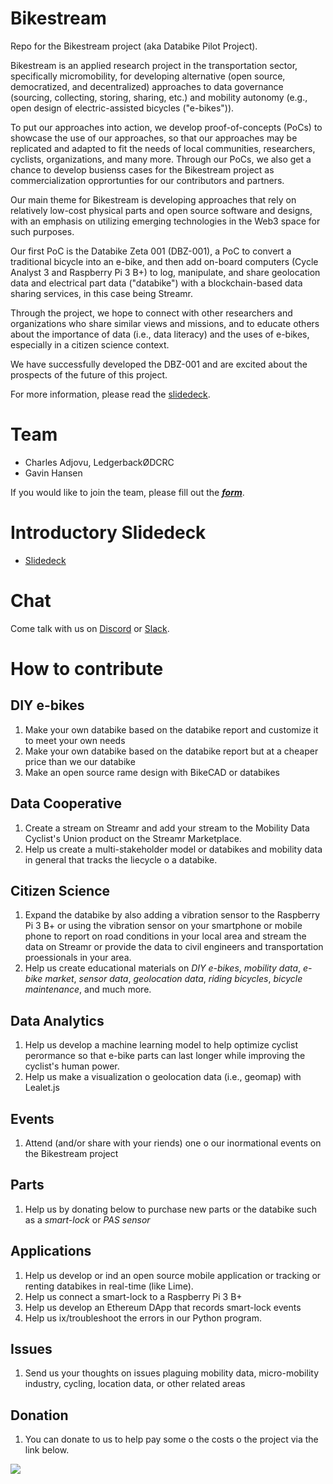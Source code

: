 # Bikestream
Repo for the Bikestream project (aka Databike Pilot Project).

Bikestream is an applied research project in the transportation sector, specifically micromobility, for developing alternative (open source, democratized, and decentralized) approaches to data governance (sourcing, collecting, storing, sharing, etc.) and mobility autonomy (e.g., open design of electric-assisted bicycles ("e-bikes")).

To put our approaches into action, we develop proof-of-concepts (PoCs) to showcase the use of our approaches, so that our approaches may be replicated and adapted to fit the needs of local communities, researchers, cyclists, organizations, and many more. Through our PoCs, we also get a chance to develop busienss cases for the Bikestream project as commercialization opprortunties for our contributors and partners. 

Our main theme for Bikestream is developing approaches that rely on relatively low-cost physical parts and open source software and designs, with an emphasis on utilizing emerging technologies in the Web3 space for such purposes. 

Our first PoC is the Databike Zeta 001 (DBZ-001), a PoC to convert a traditional bicycle into an e-bike, and then add on-board computers (Cycle Analyst 3 and Raspberry Pi 3 B+) to log, manipulate, and share geolocation data and electrical part data ("databike") with a blockchain-based data sharing services, in this case being Streamr. 

Through the project, we hope to connect with other researchers and organizations who share similar views and missions, and to educate others about the importance of data (i.e., data literacy) and the uses of e-bikes, especially in a citizen science context. 

We have successfully developed the DBZ-001 and are excited about the prospects of the future of this project. 

For more information, please read the [slidedeck](https://docs.google.com/presentation/d/1rRAxiwdAZD8dzrfPTdBN7PWBHJ3g2lZ1ic6fQXoWC-A/edit?usp=sharing).

# Team

- Charles Adjovu, LedgerbackØDCRC 
- Gavin Hansen

If you would like to join the team, please fill out the [***form***](https://forms.gle/mGYNiSnUbQTJrRgW9).

# Introductory Slidedeck

- [Slidedeck](https://docs.google.com/presentation/d/1rRAxiwdAZD8dzrfPTdBN7PWBHJ3g2lZ1ic6fQXoWC-A/edit?usp=sharing)

# Chat

Come talk with us on [Discord](https://discord.gg/YuMSjWP) or [Slack](https://join.slack.com/t/ledgerback/shared_invite/zt-6kef18dv-gqFTrvM9xvINkO~v5ltgYw).

# How to contribute
## DIY e-bikes

1. Make your own databike based on the databike report and customize it to meet your own needs
2. Make your own databike based on the databike report but at a cheaper price than we our databike
3. Make an open source rame design with BikeCAD or databikes

## Data Cooperative

1. Create a stream on Streamr and add your stream to the Mobility Data Cyclist's Union product on the Streamr Marketplace. 
2. Help us create a multi-stakeholder model or databikes and mobility data in general that tracks the liecycle o a databike.

## Citizen Science

1. Expand the databike by also adding a vibration sensor to the Raspberry Pi 3 B+ or using the vibration sensor on your smartphone or mobile phone to report on road conditions in your local area and stream the data on Streamr or provide the data to civil engineers and transportation proessionals in your area. 
2. Help us create educational materials on _DIY e-bikes_, _mobility data_, _e-bike market_, _sensor data_, _geolocation data_, _riding bicycles_, _bicycle maintenance_, and much more. 

## Data Analytics

1. Help us develop a machine learning model to help optimize cyclist perormance so that e-bike parts can last longer while improving the cyclist's human power. 
2. Help us make a visualization o geolocation data (i.e., geomap) with Lealet.js

## Events

1. Attend (and/or share with your riends) one o our inormational events on the Bikestream project

## Parts

1. Help us by donating below to purchase new parts or the databike such as a _smart-lock_ or _PAS sensor_

## Applications

1. Help us develop or ind an open source mobile application or tracking or renting databikes in real-time (like Lime).
2. Help us connect a smart-lock to a Raspberry Pi 3 B+
3. Help us develop an Ethereum DApp that records smart-lock events  
4. Help us ix/troubleshoot the errors in our Python program. 

## Issues
1. Send us your thoughts on issues plaguing mobility data, micro-mobility industry, cycling, location data, or other related areas

## Donation

1. You can donate to us to help pay some o the costs o the project via the link below. 

<a target="_blank" href="https://donorbox.org/ledgerback-digital-commons-research-cooperative-community-funding-initiative?default_interval=o"><img src="https://d1iczxrky3cnb2.cloudfront.net/button-medium-blue.png" /></a>



